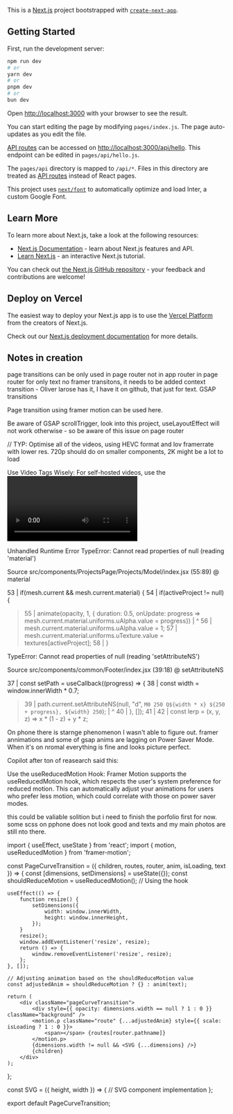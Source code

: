 This is a [Next.js](https://nextjs.org/) project bootstrapped with [`create-next-app`](https://github.com/vercel/next.js/tree/canary/packages/create-next-app).

## Getting Started

First, run the development server:

```bash
npm run dev
# or
yarn dev
# or
pnpm dev
# or
bun dev
```

Open [http://localhost:3000](http://localhost:3000) with your browser to see the result.

You can start editing the page by modifying `pages/index.js`. The page auto-updates as you edit the file.

[API routes](https://nextjs.org/docs/api-routes/introduction) can be accessed on [http://localhost:3000/api/hello](http://localhost:3000/api/hello). This endpoint can be edited in `pages/api/hello.js`.

The `pages/api` directory is mapped to `/api/*`. Files in this directory are treated as [API routes](https://nextjs.org/docs/api-routes/introduction) instead of React pages.

This project uses [`next/font`](https://nextjs.org/docs/basic-features/font-optimization) to automatically optimize and load Inter, a custom Google Font.

## Learn More

To learn more about Next.js, take a look at the following resources:

- [Next.js Documentation](https://nextjs.org/docs) - learn about Next.js features and API.
- [Learn Next.js](https://nextjs.org/learn) - an interactive Next.js tutorial.

You can check out [the Next.js GitHub repository](https://github.com/vercel/next.js/) - your feedback and contributions are welcome!

## Deploy on Vercel

The easiest way to deploy your Next.js app is to use the [Vercel Platform](https://vercel.com/new?utm_medium=default-template&filter=next.js&utm_source=create-next-app&utm_campaign=create-next-app-readme) from the creators of Next.js.

Check out our [Next.js deployment documentation](https://nextjs.org/docs/deployment) for more details.



## Notes in creation 
page transitions can be only used in page router not in app router 
in page router for only text no framer transitons, it needs to be added context transition - Oliver larose has it, I have it on github, that just for text. GSAP transitions

Page transition using framer motion can be used here. 

Be aware of GSAP scrollTrigger, look into this project, useLayoutEffect will not work otherwise - so be aware of this issue on page router



// TYP: Optimise all of the videos, using HEVC format and lov framerrate with lower res. 720p should do on smaller components, 2K might be a lot to load

Use Video Tags Wisely: For self-hosted videos, use the <video> tag with attributes like preload="none" or preload="metadata" to control how much of the video is preloaded.

Unhandled Runtime Error
TypeError: Cannot read properties of null (reading 'material')

Source
src/components/ProjectsPage/Projects/Model/index.jsx (55:89) @ material

  53 |         if(mesh.current && mesh.current.material) {
  54 |             if(activeProject != null) {
> 55 |                 animate(opacity, 1, { duration: 0.5, onUpdate: progress => mesh.current.material.uniforms.uAlpha.value = progress})
     |                                                                                         ^
  56 |                 mesh.current.material.uniforms.uAlpha.value = 1;
  57 |                 mesh.current.material.uniforms.uTexture.value = textures[activeProject];
  58 |             }

  TypeError: Cannot read properties of null (reading 'setAttributeNS')

Source
src/components/common/Footer/index.jsx (39:18) @ setAttributeNS

  37 |     const setPath = useCallback((progress) => {
  38 |     const width = window.innerWidth * 0.7;
> 39 |     path.current.setAttributeNS(null, "d", `M0 250 Q${width * x} ${250 + progress}, ${width} 250`);
     |                  ^
  40 |     }, []);
  41 |
  42 |   const lerp = (x, y, z) => x * (1 - z) + y * z;


On phone there is starnge phenomenon I wasn't able to figure out. framer annimations and some of gsap anims are lagging on Power Saver Mode. When it's on nromal everything is fine and looks picture perfect. 

Copilot after ton of reasearch said this: 

Use the useReducedMotion Hook: Framer Motion supports the useReducedMotion hook, which respects the user's system preference for reduced motion. This can automatically adjust your animations for users who prefer less motion, which could correlate with those on power saver modes.

this could be valiable solition but i need to finish the porfolio first for now. some scss on pphone does not look good and texts and my main photos are still nto there. 

import { useEffect, useState } from 'react';
import { motion, useReducedMotion } from 'framer-motion';

const PageCurveTransition = ({ children, routes, router, anim, isLoading, text }) => {
    const [dimensions, setDimensions] = useState({});
    const shouldReduceMotion = useReducedMotion(); // Using the hook

    useEffect(() => {
        function resize() {
            setDimensions({
                width: window.innerWidth,
                height: window.innerHeight,
            });
        }
        resize();
        window.addEventListener('resize', resize);
        return () => {
            window.removeEventListener('resize', resize);
        };
    }, []);

    // Adjusting animation based on the shouldReduceMotion value
    const adjustedAnim = shouldReduceMotion ? {} : anim(text);

    return (
        <div className="pageCurveTransition">
            <div style={{ opacity: dimensions.width == null ? 1 : 0 }} className="background" />
            <motion.p className="route" {...adjustedAnim} style={{ scale: isLoading ? 1 : 0 }}>
                <span></span> {routes[router.pathname]}
            </motion.p>
            {dimensions.width != null && <SVG {...dimensions} />}
            {children}
        </div>
    );
};

const SVG = ({ height, width }) => {
    // SVG component implementation
};

export default PageCurveTransition;